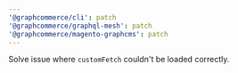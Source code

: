 ```yaml
---
'@graphcommerce/cli': patch
'@graphcommerce/graphql-mesh': patch
'@graphcommerce/magento-graphcms': patch
---
```


Solve issue where `customFetch` couldn't be loaded correctly.
